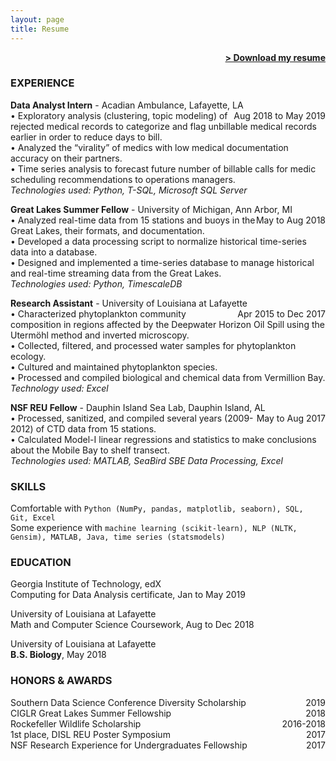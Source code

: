 ```yaml
---
layout: page
title: Resume
---
```


<span style="float: right; "><a href="{{ '/assets/Resume_JRhee.pdf' | prepend: site.baseurl }}"><strong>> Download my resume</strong></a> </span>
<br>

### EXPERIENCE

**Data Analyst Intern** - Acadian Ambulance, Lafayette, LA <span style="float: right; ">Aug 2018 to May 2019</span>  
• Exploratory analysis (clustering, topic modeling) of rejected medical records to categorize and flag unbillable medical records earlier in order to reduce days to bill.  
• Analyzed the “virality” of medics with low medical documentation accuracy on their partners.  
• Time series analysis to forecast future number of billable calls for medic scheduling recommendations to operations managers.  
_Technologies used: Python, T-SQL, Microsoft SQL Server_  

**Great Lakes Summer Fellow** - University of Michigan, Ann Arbor, MI <span style="float: right; ">May to Aug 2018</span>  
• Analyzed real-time data from 15 stations and buoys in the Great Lakes, their formats, and documentation.  
• Developed a data processing script to normalize historical time-series data into a database.  
• Designed and implemented a time-series database to manage historical and real-time streaming data from the Great Lakes.  
_Technologies used: Python, TimescaleDB_  

**Research Assistant** - University of Louisiana at Lafayette <span style="float: right; ">Apr 2015 to Dec 2017</span>  
• Characterized phytoplankton community composition in regions affected by the Deepwater Horizon Oil Spill using the Utermöhl method and inverted microscopy.  
• Collected, filtered, and processed water samples for phytoplankton ecology.  
• Cultured and maintained phytoplankton species.  
• Processed and compiled biological and chemical data from Vermillion Bay.  
_Technology used: Excel_  

**NSF REU Fellow** - Dauphin Island Sea Lab, Dauphin Island, AL <span style="float: right; ">May to Aug 2017</span>  
• Processed, sanitized, and compiled several  years (2009-2012) of CTD data from 15 stations.  
• Calculated Model-I linear regressions and statistics to make conclusions about the Mobile Bay to shelf transect.  
_Technologies used: MATLAB, SeaBird SBE Data Processing, Excel_  


### SKILLS
Comfortable with ```Python (NumPy, pandas, matplotlib, seaborn), SQL, Git, Excel```  
Some experience with ```machine learning (scikit-learn), NLP (NLTK, Gensim), MATLAB, Java, time series (statsmodels)```  

### EDUCATION  
Georgia Institute of Technology, edX  
Computing for Data Analysis certificate, Jan to May 2019

University of Louisiana at Lafayette  
Math and Computer Science Coursework, Aug to Dec 2018

University of Louisiana at Lafayette  
**B.S. Biology**, May 2018

### HONORS & AWARDS  
Southern Data Science Conference Diversity Scholarship <span style="float: right; ">2019</span>  
CIGLR Great Lakes Summer Fellowship <span style="float: right; ">2018</span>  
Rockefeller Wildlife Scholarship <span style="float: right; ">2016-2018</span>  
1st place, DISL REU Poster Symposium <span style="float: right; ">2017</span>  
NSF Research Experience for Undergraduates Fellowship <span style="float: right; ">2017</span>  